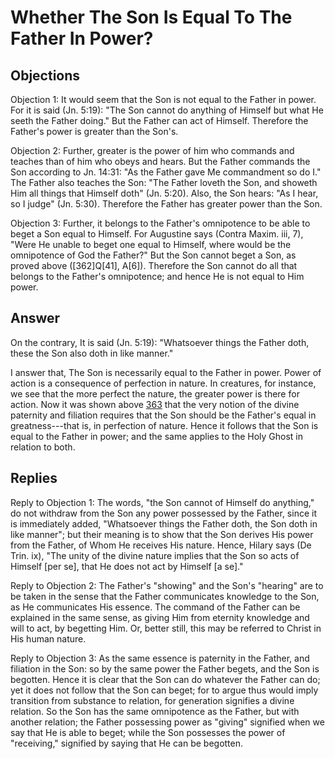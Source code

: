 # Whether The Son Is Equal To The Father In Power?

## Objections

Objection 1: It would seem that the Son is not equal to the Father in power. For it is said (Jn. 5:19): "The Son cannot do anything of Himself but what He seeth the Father doing." But the Father can act of Himself. Therefore the Father's power is greater than the Son's.

Objection 2: Further, greater is the power of him who commands and teaches than of him who obeys and hears. But the Father commands the Son according to Jn. 14:31: "As the Father gave Me commandment so do I." The Father also teaches the Son: "The Father loveth the Son, and showeth Him all things that Himself doth" (Jn. 5:20). Also, the Son hears: "As I hear, so I judge" (Jn. 5:30). Therefore the Father has greater power than the Son.

Objection 3: Further, it belongs to the Father's omnipotence to be able to beget a Son equal to Himself. For Augustine says (Contra Maxim. iii, 7), "Were He unable to beget one equal to Himself, where would be the omnipotence of God the Father?" But the Son cannot beget a Son, as proved above ([362]Q[41], A[6]). Therefore the Son cannot do all that belongs to the Father's omnipotence; and hence He is not equal to Him power.

## Answer

On the contrary, It is said (Jn. 5:19): "Whatsoever things the Father doth, these the Son also doth in like manner."

I answer that, The Son is necessarily equal to the Father in power. Power of action is a consequence of perfection in nature. In creatures, for instance, we see that the more perfect the nature, the greater power is there for action. Now it was shown above [363](A[4]) that the very notion of the divine paternity and filiation requires that the Son should be the Father's equal in greatness---that is, in perfection of nature. Hence it follows that the Son is equal to the Father in power; and the same applies to the Holy Ghost in relation to both.

## Replies

Reply to Objection 1: The words, "the Son cannot of Himself do anything," do not withdraw from the Son any power possessed by the Father, since it is immediately added, "Whatsoever things the Father doth, the Son doth in like manner"; but their meaning is to show that the Son derives His power from the Father, of Whom He receives His nature. Hence, Hilary says (De Trin. ix), "The unity of the divine nature implies that the Son so acts of Himself [per se], that He does not act by Himself [a se]."

Reply to Objection 2: The Father's "showing" and the Son's "hearing" are to be taken in the sense that the Father communicates knowledge to the Son, as He communicates His essence. The command of the Father can be explained in the same sense, as giving Him from eternity knowledge and will to act, by begetting Him. Or, better still, this may be referred to Christ in His human nature.

Reply to Objection 3: As the same essence is paternity in the Father, and filiation in the Son: so by the same power the Father begets, and the Son is begotten. Hence it is clear that the Son can do whatever the Father can do; yet it does not follow that the Son can beget; for to argue thus would imply transition from substance to relation, for generation signifies a divine relation. So the Son has the same omnipotence as the Father, but with another relation; the Father possessing power as "giving" signified when we say that He is able to beget; while the Son possesses the power of "receiving," signified by saying that He can be begotten.